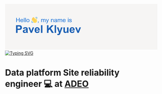 ![Hello, my name is Pavel Klyuev 👋](header.png)
[![Typing SVG](https://readme-typing-svg.herokuapp.com?color=%2336BCF7&multiline=true&lines=Data+platform+Site+reliability+enginer;at+ADEO)](https://git.io/typing-svg)

# Data platform Site reliability engineer 💻 at [ADEO](https://github.com/adeo/)

<!--
**pashtet04/pashtet04** is a ✨ _special_ ✨ repository because its `README.md` (this file) appears on your GitHub profile.

Here are some ideas to get you started:

- 🔭 I’m currently working on ...
- 🌱 I’m currently learning ...
- 👯 I’m looking to collaborate on ...
- 🤔 I’m looking for help with ...
- 💬 Ask me about ...
- 📫 How to reach me: ...
- 😄 Pronouns: ...
- ⚡ Fun fact: ...
-->
